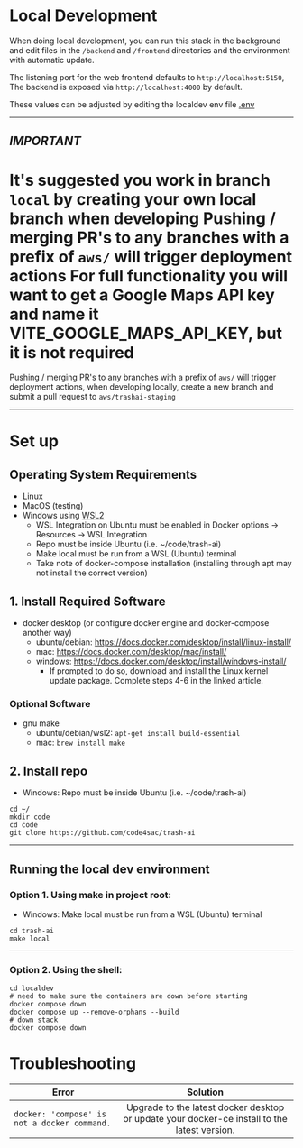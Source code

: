 # Local Development

When doing local development, you can run this stack in the background and
edit files in the `/backend` and `/frontend` directories and the environment
with automatic update.

The listening port for the web frontend defaults to `http://localhost:5150`,
The backend is exposed via `http://localhost:4000` by default.

These values can be adjusted by editing the localdev env file [.env](../localdev/.env)

---

## _*IMPORTANT*_

It's suggested you work in branch `local` by creating your own local branch when developing
Pushing / merging PR's to any branches with a prefix of `aws/` will trigger deployment actions
For full functionality you will want to get a Google Maps API key and name it VITE_GOOGLE_MAPS_API_KEY, but it is not required
=======

Pushing / merging PR's to any branches with a prefix of `aws/` will
trigger deployment actions, when developing locally, create a new branch
and submit a pull request to `aws/trashai-staging`

---
# Set up 

## Operating System Requirements
-   Linux
-   MacOS (testing)
-   Windows using [WSL2](https://learn.microsoft.com/en-us/windows/wsl/install)
    -   WSL Integration on Ubuntu must be enabled in Docker options -> Resources -> WSL Integration
    -   Repo must be inside Ubuntu (i.e. ~/code/trash-ai)
    -   Make local must be run from a WSL (Ubuntu) terminal
    -   Take note of docker-compose installation (installing through apt may not install the correct version)

## 1. Install Required Software
-   docker desktop (or configure docker engine and docker-compose another way)
    -   ubuntu/debian: https://docs.docker.com/desktop/install/linux-install/
    -   mac: https://docs.docker.com/desktop/mac/install/
    -   windows: https://docs.docker.com/desktop/install/windows-install/
        - If prompted to do so, download and install the Linux kernel update package. Complete steps 4-6 in the linked article.  
     
### Optional Software
-   gnu make
    -   ubuntu/debian/wsl2: `apt-get install build-essential`
    -   mac: `brew install make`

## 2. Install repo
- Windows: Repo must be inside Ubuntu (i.e. ~/code/trash-ai)

```shell
cd ~/
mkdir code
cd code
git clone https://github.com/code4sac/trash-ai
```

---

## Running the local dev environment

### Option 1. Using make in project root:
-   Windows: Make local must be run from a WSL (Ubuntu) terminal
```shell
cd trash-ai
make local
```

---

### Option 2. Using the shell:
```shell
cd localdev
# need to make sure the containers are down before starting
docker compose down
docker compose up --remove-orphans --build
# down stack
docker compose down
```

# Troubleshooting

| Error | Solution |
| ---------- |:------------:| 
| `docker: 'compose' is not a docker command.` | Upgrade to the latest docker desktop or update your docker-ce install to the latest version. |
